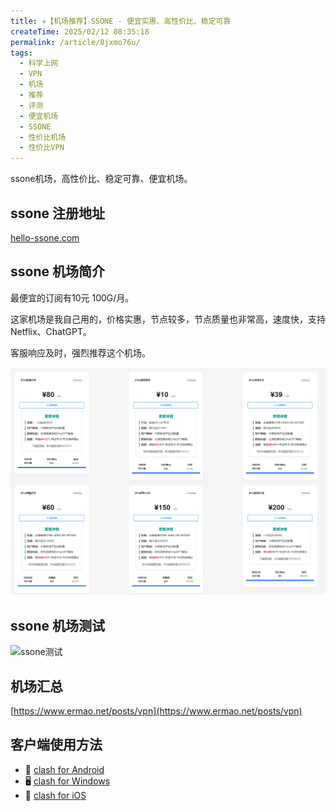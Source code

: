 ```yaml
---
title: ✈️【机场推荐】SSONE - 便宜实惠、高性价比、稳定可靠
createTime: 2025/02/12 08:35:18
permalink: /article/8jxmo76u/
tags:
  - 科学上网
  - VPN
  - 机场
  - 推荐
  - 评测
  - 便宜机场
  - SSONE
  - 性价比机场
  - 性价比VPN
---
```


ssone机场，高性价比、稳定可靠、便宜机场。

<!-- more -->

## ssone 注册地址

[hello-ssone.com](https://hello-ssone.com/register?aff=aBHsE1pF)

## ssone 机场简介

最便宜的订阅有10元 100G/月。

这家机场是我自己用的，价格实惠，节点较多，节点质量也非常高，速度快，支持 Netflix、ChatGPT。

客服响应及时，强烈推荐这个机场。

![ssone价格](images/机场推荐ssone/image-1.png)

## ssone 机场测试

![ssone测试](images/机场推荐ssone/image.png)

## 机场汇总

[https://www.ermao.net/posts/vpn](https://www.ermao.net/posts/vpn)

## 客户端使用方法

- 📱 [clash for Android](https://www.ermao.net/article/eh8f4n86/)
- 🖥 [clash for Windows](https://www.ermao.net/article/0gematwc/)
- 🍎 [clash for iOS](https://www.ermao.net/article/z747kgjd/)
